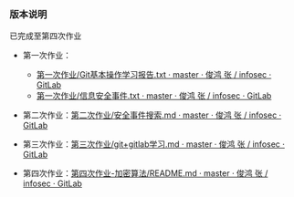 ### 版本说明

已完成至第四次作业

- 第一次作业：
  - [第一次作业/Git基本操作学习报告.txt · master · 俊鸿 张 / infosec · GitLab](http://10.21.4.83:81/3120005043/infosec/-/blob/master/第一次作业/Git基本操作学习报告.txt)
  - [第一次作业/信息安全事件.txt · master · 俊鸿 张 / infosec · GitLab](http://10.21.4.83:81/3120005043/infosec/-/blob/master/第一次作业/信息安全事件.txt)
- 第二次作业：[第二次作业/安全事件搜索.md · master · 俊鸿 张 / infosec · GitLab](http://10.21.4.83:81/3120005043/infosec/-/blob/master/第二次作业/安全事件搜索.md)
- 第三次作业：[第三次作业/git+gitlab学习.md · master · 俊鸿 张 / infosec · GitLab](http://10.21.4.83:81/3120005043/infosec/-/blob/master/第三次作业/git%2Bgitlab学习.md)

- 第四次作业：[第四次作业-加密算法/README.md · master · 俊鸿 张 / infosec · GitLab](http://10.21.4.83:81/3120005043/infosec/-/blob/master/第四次作业-加密算法/README.md)